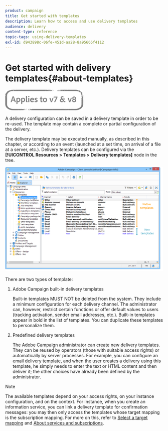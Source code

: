 ```yaml
---
product: campaign
title: Get started with templates
description: Learn how to access and use delivery templates
audience: delivery
content-type: reference
topic-tags: using-delivery-templates
exl-id: d943898c-06fe-451d-aa28-8a95665f4112
---
```

# Get started with delivery templates{#about-templates}

![](../../assets/common.svg)

A delivery configuration can be saved in a delivery template in order to be re-used. The template may contain a complete or partial configuration of the delivery.

The delivery template may be executed manually, as described in this chapter, or according to an event (launched at a set time, on arrival of a file at a server, etc.). Delivery templates can be configured via the **[!UICONTROL Resources > Templates > Delivery templates]** node in the tree.

![](assets/s_user_template_list.png)

There are two types of template:

1. Adobe Campaign built-in delivery templates

   Built-in templates MUST NOT be deleted from the system. They include a minimum configuration for each delivery channel. The administrator can, however, restrict certain functions or offer default values to users (tracking activation, sender email addresses, etc.). Built-in templates appear in bold in the list of templates. You can duplicate these templates to personalize them.

1. Predefined delivery templates

   The Adobe Campaign administrator can create new delivery templates. They can be reused by operators (those with suitable access rights) or automatically by server processes. For example, you can configure an email delivery template, and when the user creates a delivery using this template, he simply needs to enter the text or HTML content and then deliver it; the other choices have already been defined by the administrator.

>[!NOTE]
>
>The available templates depend on your access rights, on your instance configuration, and on the context. For instance, when you create an information service, you can link a delivery template for confirmation messages: you may then only access the templates whose target mapping is the subscription mapping. For more on this, refer to [Select a target mapping](selecting-a-target-mapping.md) and [About services and subscriptions](about-services-and-subscriptions.md).
